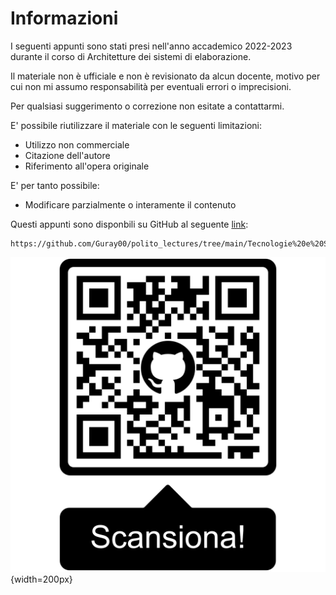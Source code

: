 # Informazioni

I seguenti appunti sono stati presi nell'anno accademico 2022-2023 durante il corso di Architetture dei sistemi di elaborazione.

Il materiale non è ufficiale e non è revisionato da alcun docente, motivo per cui non mi assumo responsabilità per eventuali errori o imprecisioni.

Per qualsiasi suggerimento o correzione non esitate a contattarmi.

E' possibile riutilizzare il materiale con le seguenti limitazioni:

- Utilizzo non commerciale
- Citazione dell'autore
- Riferimento all'opera originale

E' per tanto possibile:

- Modificare parzialmente o interamente il contenuto

Questi appunti sono disponbili su GitHub al seguente [link](https://github.com/Guray00/polito_lectures/tree/main/Tecnologie%20e%20Servizi%20di%20Rete):

```text
https://github.com/Guray00/polito_lectures/tree/main/Tecnologie%20e%20Servizi%20di%20Rete
```

![Repository GitHub](../images/00_qrcode.png){width=200px}
